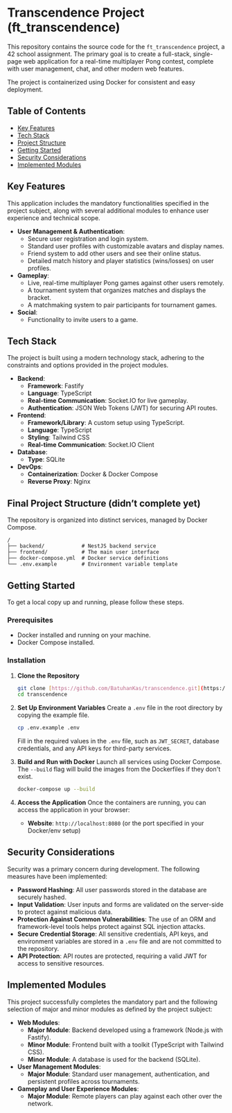 # Transcendence Project (ft_transcendence)

This repository contains the source code for the `ft_transcendence` project, a 42 school assignment. The primary goal is to create a full-stack, single-page web application for a real-time multiplayer Pong contest, complete with user management, chat, and other modern web features.

The project is containerized using Docker for consistent and easy deployment.

## Table of Contents
* [Key Features](#key-features)
* [Tech Stack](#tech-stack)
* [Project Structure](#project-structure)
* [Getting Started](#getting-started)
* [Security Considerations](#security-considerations)
* [Implemented Modules](#implemented-modules)

## Key Features

This application includes the mandatory functionalities specified in the project subject, along with several additional modules to enhance user experience and technical scope.

* **User Management & Authentication**:
  * Secure user registration and login system.
  * Standard user profiles with customizable avatars and display names.
  * Friend system to add other users and see their online status.
  * Detailed match history and player statistics (wins/losses) on user profiles.
* **Gameplay**:
  * Live, real-time multiplayer Pong games against other users remotely.
  * A tournament system that organizes matches and displays the bracket.
  * A matchmaking system to pair participants for tournament games.
* **Social**:
  * Functionality to invite users to a game.

## Tech Stack

The project is built using a modern technology stack, adhering to the constraints and options provided in the project modules.

* **Backend**:
  * **Framework**: Fastify
  * **Language**: TypeScript
  * **Real-time Communication**: Socket.IO for live gameplay.
  * **Authentication**: JSON Web Tokens (JWT) for securing API routes.
* **Frontend**:
  * **Framework/Library**: A custom setup using TypeScript.
  * **Language**: TypeScript
  * **Styling**: Tailwind CSS
  * **Real-time Communication**: Socket.IO Client
* **Database**:
  * **Type**: SQLite
* **DevOps**:
  * **Containerization**: Docker & Docker Compose
  * **Reverse Proxy**: Nginx

## Final Project Structure (didn’t complete yet)

The repository is organized into distinct services, managed by Docker Compose.

```
/
├── backend/            # NestJS backend service
├── frontend/           # The main user interface
├── docker-compose.yml  # Docker service definitions
└── .env.example        # Environment variable template
```

## Getting Started

To get a local copy up and running, please follow these steps.

### Prerequisites
* Docker installed and running on your machine.
* Docker Compose installed.

### Installation

1. **Clone the Repository**
   ```sh
   git clone [https://github.com/BatuhanKas/transcendence.git](https://github.com/BatuhanKas/transcendence.git)
   cd transcendence
   ```

2. **Set Up Environment Variables**
   Create a `.env` file in the root directory by copying the example file.
   ```sh
   cp .env.example .env
   ```
   Fill in the required values in the `.env` file, such as `JWT_SECRET`, database credentials, and any API keys for third-party services.

3. **Build and Run with Docker**
   Launch all services using Docker Compose. The `--build` flag will build the images from the Dockerfiles if they don't exist.
   ```sh
   docker-compose up --build
   ```

4. **Access the Application**
   Once the containers are running, you can access the application in your browser:
   * **Website**: `http://localhost:8080` (or the port specified in your Docker/env setup)

## Security Considerations

Security was a primary concern during development. The following measures have been implemented:

* **Password Hashing**: All user passwords stored in the database are securely hashed.
* **Input Validation**: User inputs and forms are validated on the server-side to protect against malicious data.
* **Protection Against Common Vulnerabilities**: The use of an ORM and framework-level tools helps protect against SQL injection attacks.
* **Secure Credential Storage**: All sensitive credentials, API keys, and environment variables are stored in a `.env` file and are not committed to the repository.
* **API Protection**: API routes are protected, requiring a valid JWT for access to sensitive resources.

## Implemented Modules

This project successfully completes the mandatory part and the following selection of major and minor modules as defined by the project subject:

* **Web Modules**:
  * **Major Module**: Backend developed using a framework (Node.js with Fastify).
  * **Minor Module**: Frontend built with a toolkit (TypeScript with Tailwind CSS).
  * **Minor Module**: A database is used for the backend (SQLite).
* **User Management Modules**:
  * **Major Module**: Standard user management, authentication, and persistent profiles across tournaments.
* **Gameplay and User Experience Modules**:
  * **Major Module**: Remote players can play against each other over the network.
